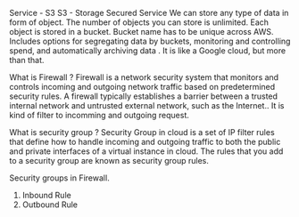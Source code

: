 Service - S3 
S3 - Storage Secured Service
We can store any type of data in form of object.
The number of objects you can store is unlimited.
Each object is stored in a bucket.
Bucket name has to be unique across AWS.
Includes options for segregating data by buckets, monitoring and controlling spend, and automatically archiving data .
It is like a Google cloud, but more than that.

What is Firewall ?
Firewall is a network security system that monitors and controls incoming and outgoing network traffic based on predetermined security rules.
 A firewall typically establishes a barrier between a trusted internal network and untrusted external network, such as the Internet..
It is kind of filter to incomming and outgoing request.

What is security group ?
Security Group in cloud is a set of IP filter rules that define how to handle incoming and outgoing traffic to both the public and private interfaces of a virtual instance in cloud.
The rules that you add to a security group are known as security group rules.

Security groups in Firewall.
1. Inbound Rule
2. Outbound Rule

